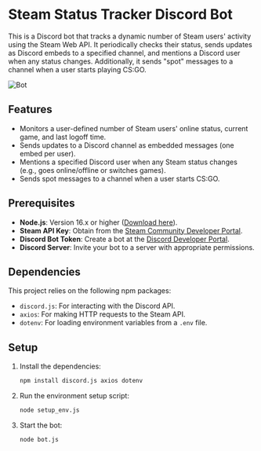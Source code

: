 # Steam Status Tracker Discord Bot

This is a Discord bot that tracks a dynamic number of Steam users' activity using the Steam Web API. It periodically checks their status, sends updates as Discord embeds to a specified channel, and mentions a Discord user when any status changes. Additionally, it sends "spot" messages to a channel when a user starts playing CS:GO.

![Bot](https://i.imgur.com/xCeXaMk.png)

## Features
- Monitors a user-defined number of Steam users' online status, current game, and last logoff time.
- Sends updates to a Discord channel as embedded messages (one embed per user).
- Mentions a specified Discord user when any Steam status changes (e.g., goes online/offline or switches games).
- Sends spot messages to a channel when a user starts CS:GO.
  
## Prerequisites
- **Node.js**: Version 16.x or higher ([Download here](https://nodejs.org/)).
- **Steam API Key**: Obtain from the [Steam Community Developer Portal](https://steamcommunity.com/dev/apikey).
- **Discord Bot Token**: Create a bot at the [Discord Developer Portal](https://discord.com/developers/applications).
- **Discord Server**: Invite your bot to a server with appropriate permissions.

## Dependencies
This project relies on the following npm packages:
- `discord.js`: For interacting with the Discord API.
- `axios`: For making HTTP requests to the Steam API.
- `dotenv`: For loading environment variables from a `.env` file.

## Setup
1. Install the dependencies:
   ```bash
   npm install discord.js axios dotenv
   ```
2. Run the environment setup script:
   ```bash
   node setup_env.js
   ```
3. Start the bot:
   ```bash
   node bot.js
   ```

